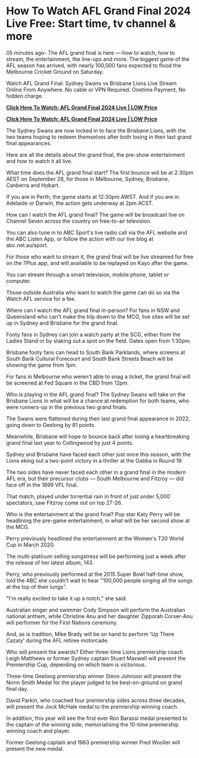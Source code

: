 # How To Watch AFL Grand Final 2024 Live Free: Start time, tv channel & more

05 minutes ago- The AFL grand final is here — how to watch, how to stream, the entertainment, the line-ups and more. The biggest game of the AFL season has arrived, with nearly 100,000 fans expected to flood the Melbourne Cricket Ground on Saturday.

Watch AFL Grand Final: Sydney Swans vs Brisbane Lions Live Stream Online From Anywhere. No cable or VPN Required. Onetime Payment, No hidden charge.

[**Click Here To Watch: AFL Grand Final 2024 Live | LOW Price**](https://live-tv-on-demand.blogspot.com/2024/09/afl-grand-final-2024-live-tv-broadcast.html)

[**Click Here To Watch: AFL Grand Final 2024 Live | LOW Price**](https://live-tv-on-demand.blogspot.com/2024/09/afl-grand-final-2024-live-tv-broadcast.html)

The Sydney Swans are now locked in to face the Brisbane Lions, with the two teams hoping to redeem themselves after both losing in their last grand final appearances.

Here are all the details about the grand final, the pre-show entertainment and how to watch it all live.

What time does the AFL grand final start?​
The first bounce will be at 2:30pm AEST on September 28, for those in Melbourne, Sydney, Brisbane, Canberra and Hobart.

If you are in Perth, the game starts at 12:30pm AWST. And if you are in Adelaide or Darwin, the action gets underway at 2pm ACST.

How can I watch the AFL grand final?​
The game will be broadcast live on Channel Seven across the country on free-to-air television.

You can also tune in to ABC Sport's live radio call via the AFL website and the ABC Listen App, or follow the action with our live blog at abc.net.au/sport.

For those who want to stream it, the grand final will be live streamed for free on the 7Plus app, and will available to be replayed on Kayo after the game.

You can stream through a smart television, mobile phone, tablet or computer.

Those outside Australia who want to watch the game can do so via the Watch AFL service for a fee.

Where can I watch the AFL grand final in-person?​
For fans in NSW and Queensland who can't make the trip down to the MCG, live sites will be set up in Sydney and Brisbane for the grand final.

Footy fans in Sydney can join a watch party at the SCG, either from the Ladies Stand or by staking out a spot on the field. Gates open from 1:30pm.

Brisbane footy fans can head to South Bank Parklands, where screens at South Bank Cultural Forecourt and South Bank Streets Beach will be showing the game from 1pm.

For fans in Melbourne who weren't able to snag a ticket, the grand final will be screened at Fed Square in the CBD from 12pm.

Who is playing in the AFL grand final?​
The Sydney Swans will take on the Brisbane Lions in what will be a chance at redemption for both teams, who were runners-up in the previous two grand finals.

The Swans were flattened during their last grand final appearance in 2022, going down to Geelong by 81 points.

Meanwhile, Brisbane will hope to bounce back after losing a heartbreaking grand final last year to Collingwood by just 4 points.

Sydney and Brisbane have faced each other just once this season, with the Lions eking out a two-point victory in a thriller at the Gabba in Round 19.

The two sides have never faced each other in a grand final in the modern AFL era, but their precursor clubs — South Melbourne and Fitzroy — did face off in the 1899 VFL final.

That match, played under torrential rain in front of just under 5,000 spectators, saw Fitzroy come out on top 27-26.

Who is the entertainment at the grand final?​
Pop star Katy Perry will be headlining the pre-game entertainment, in what will be her second show at the MCG.

Perry previously headlined the entertainment at the Women's T20 World Cup in March 2020.

The multi-platinum selling songstress will be performing just a week after the release of her latest album, 143.

Perry, who previously performed at the 2015 Super Bowl half-time show, told the ABC she couldn't wait to hear "100,000 people singing all the songs at the top of their lungs".

"I'm really excited to take it up a notch," she said.

Australian singer and swimmer Cody Simpson will perform the Australian national anthem, while Christine Anu and her daughter Zipporah Corser-Anu will performer for the First Nations ceremony.

And, as is tradition, Mike Brady will be on hand to perform 'Up There Cazaly' during the AFL retiree motorcade.

Who will present the awards?​
Either three-time Lions premiership coach Leigh Matthews or former Sydney captain Stuart Maxwell will present the Premiership Cup, depending on which team is victorious.

Three-time Geelong premiership winner Steve Johnson will present the Norm Smith Medal for the player judged to be best-on-ground on grand final day.

David Parkin, who coached four premiership sides across three decades, will present the Jock McHale medal to the premiership winning coach.

In addition, this year will see the first ever Ron Barassi medal presented to the captain of the winning side, memorialising the 10-time premiership winning coach and player.

Former Geelong captain and 1963 premiership winner Fred Wooller will present the new medal.
